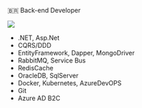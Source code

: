 🇧🇷 Back-end Developer

<img src="https://github-readme-stats.vercel.app/api/top-langs/?username=mlvtmiranda&langs_count=8&theme=dark"/>

- .NET, Asp.Net
- CQRS/DDD
- EntityFramework, Dapper, MongoDriver
- RabbitMQ, Service Bus
- RedisCache
- OracleDB, SqlServer
- Docker, Kubernetes, AzureDevOPS
- Git
- Azure AD B2C
